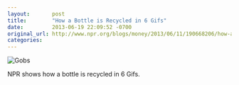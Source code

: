 ```yaml
---
layout:       post
title:        "How a Bottle is Recycled in 6 Gifs"
date:         2013-06-19 22:09:52 -0700
original_url: http://www.npr.org/blogs/money/2013/06/11/190668206/how-a-used-bottle-becomes-a-new-bottle-in-6-gifs
categories:
---
```


 ![Gobs](/assets/import/cbf5e3177549baa408bda5ae4041e75a.gif)  

 NPR shows how a bottle is recycled in 6 Gifs.

